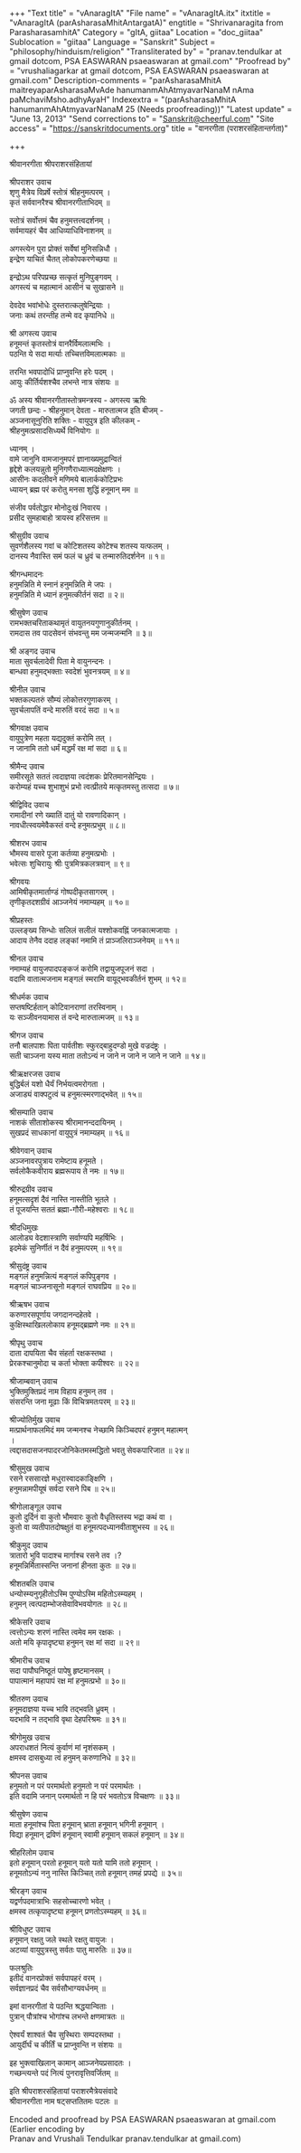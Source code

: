 +++
"Text title" = "vAnaragItA"
"File name" = "vAnaragItA.itx"
itxtitle = "vAnaragItA (parAsharasaMhitAntargatA)"
engtitle = "Shrivanaragita from ParasharasamhitA"
Category = "gItA, giitaa"
Location = "doc_giitaa"
Sublocation = "giitaa"
Language = "Sanskrit"
Subject = "philosophy/hinduism/religion"
"Transliterated by" = "pranav.tendulkar at gmail dotcom, PSA EASWARAN psaeaswaran at gmail.com"
"Proofread by" = "vrushaliagarkar at gmail dotcom, PSA EASWARAN psaeaswaran at gmail.com"
Description-comments = "parAsharasaMhitA maitreyaparAsharasaMvAde hanumanmAhAtmyavarNanaM nAma paMchaviMsho.adhyAyaH"
Indexextra = "(parAsharasaMhitA hanumanmAhAtmyavarNanaM 25 (Needs proofreading))"
"Latest update" = "June 13, 2013"
"Send corrections to" = "Sanskrit@cheerful.com"
"Site access" = "https://sanskritdocuments.org"
title = "वानरगीता (पराशरसंहितान्तर्गता)"

+++
  
 श्रीवानरगीता श्रीपराशरसंहितायां   
  
श्रीपराशर उवाच  
शृणु मैत्रेय विप्रर्षे स्तोत्रं श्रीहनुमत्परम् ।  
कृतं सर्ववानरैश्च श्रीवानरगीताभिदम् ॥  
  
स्तोत्रं सर्वोत्तमं चैव हनुमत्तत्त्वदर्शनम् ।  
सर्वमायहरं चैव आधिव्याधिविनाशनम् ॥  
  
अगस्त्येन पुरा प्रोक्तं सर्वेषां मुनिसन्निधौ ।  
इन्द्रेण याचितं चैतत् लोकोपकरणेच्छया ॥  
  
इन्द्रोऽथ परिपप्रच्छ सत्कृतं मुनिपुङ्गवम् ।  
अगस्त्यं च महात्मानं आसीनं च सुखासने ॥  
  
देवदेव भवांभोधेः दुस्तरात्कलुषेन्द्रियाः ।  
जनाः कथं तरन्तीह तन्मे वद कृपानिधे ॥  
  
श्री अगस्त्य उवाच  
हनूमन्तं कृतस्तोत्रं वानरैर्विमलात्मभिः ।  
पठन्ति ये सदा मर्त्याः तच्चित्तविमलात्मकाः ॥  
  
तरन्ति भवपादोधिं प्राप्नुवन्ति हरेः पदम् ।  
आयुः कीर्तिर्यशश्चैव लभन्ते नात्र संशयः ॥  
  
ॐ अस्य श्रीवानरगीतास्तोत्रमन्त्रस्य - अगस्त्य ऋषिः  
जगती छन्दः - श्रीहनुमान् देवता - मारुतात्मज इति बीजम् -  
अञ्जनासूनुरिति शक्तिः - वायुपुत्र इति कीलकम् -   
श्रीहनुमत्प्रसादसिध्यर्थे विनियोगः ॥  
  
ध्यानम् ।  
वामे जानुनि वामजानुमपरं ज्ञानाख्यमुद्रान्वितं  
हृद्देशे कलयन्नुतो मुनिगणैराध्यात्मदक्षेक्षणः ।  
आसीनः कदलीवने मणिमये बालार्ककोटिप्रभः  
ध्यायन् ब्रह्म परं करोतु मनसा शुद्धिं हनूमान् मम ॥  
  
संजीव पर्वतोद्धार मोनोदुःखं निवारय ।  
प्रसीद सुमहाबाहो त्रायस्व हरिसत्तम ॥  
  
श्रीसुग्रीव उवाच  
सुवर्णशैलस्य गवां च कोटिशतस्य कोटेश्च शतस्य यत्फलम् ।  
दानस्य नैवास्ति समं फलं च ध्रुवं च तन्मारुतिदर्शनेन ॥ १॥  
  
श्रीगन्धमादनः  
हनुमन्निति मे स्नानं हनुमन्निति मे जपः ।  
हनुमन्निति मे ध्यानं हनुमत्कीर्तनं सदा ॥ २॥  
  
श्रीसुषेण उवाच  
रामभक्तचरिताकथामृतं वायुतनयगुणानुकीर्तनम् ।  
रामदास तव पादसेवनं संभवन्तु मम जन्मजन्मनि ॥ ३॥  
  
श्री अङ्गद उवाच  
माता सुवर्चलादेवी पिता मे वायुनन्दनः ।  
बान्धवा हनुमद्भक्ताः स्वदेशं भुवनत्रयम् ॥ ४॥  
  
श्रीनील उवाच  
भक्तकल्पतरुं सौम्यं लोकोत्तरगुणाकरम् ।  
सुवर्चलापतिं वन्दे मारुतिं वरदं सदा ॥ ५॥  
  
श्रीगवाक्ष उवाच  
वायुपुत्रेण महता यद्यदुक्तं करोमि तत् ।  
न जानामि ततो धर्मं मद्धर्मं रक्ष मां सदा ॥ ६॥  
  
श्रीमैन्द उवाच  
समीरसूते सततं त्वदाज्ञया त्वदंशकः प्रेरितमानसेन्द्रियः ।  
करोम्यहं यच्च शुभाशुभं प्रभो त्वत्प्रीतये मत्कृतमस्तु तत्सदा ॥ ७॥  
  
श्रीद्विविद उवाच  
रामादीनां रणे ख्यातिं दातुं यो रावणादिकान् ।  
नावधीत्स्वयमेवैकस्तं वन्दे हनुमत्प्रभुम् ॥ ८॥  
  
श्रीशरभ उवाच  
भौमस्य वासरे पूजा कर्तव्या हनुमत्प्रभोः ।  
भवेत्सः शुचिरायुः श्रीः पुत्रमित्रकलत्रवान् ॥ ९॥  
  
श्रीगवयः  
आमिषीकृतमार्ताण्डं गोष्पदीकृतसागरम् ।  
तृणीकृतदशग्रीवं आञ्जनेयं नमाम्यहम् ॥ १०॥  
  
श्रीप्रहस्तः  
उल्लङ्ख्य सिन्धोः सलिलं सलीलं यश्शोकवह्निं जनकात्मजायाः ।  
आदाय तेनैव ददाह लङ्कां नमामि तं प्राञ्जलिराञ्जनेयम् ॥ ११॥  
  
श्रीनल उवाच  
नमाम्यहं वायुजपादपङ्कजं करोमि तद्वायुजपूजनं सदा ।  
वदामि वातात्मजनाम मङ्गलं स्मरामि वायूद्भवकीर्तनं शुभम् ॥ १२॥  
  
श्रीधर्मक उवाच  
सप्तषष्टिर्हतान् कोटिवानराणां तरस्विनाम् ।  
यः सञ्जीवनयामास तं वन्दे मारुतात्मजम् ॥ १३॥  
  
श्रीगज उवाच  
तनौ बालपाशः पिता पार्वतीशः स्फुरद्बाहुदण्डो मुखे वज्रदंष्ट्रः ।  
सती चाञ्जना यस्य माता ततोऽन्यं न जाने न जाने न जाने न जाने ॥ १४॥  
  
श्रीऋक्षरजस उवाच  
बुद्धिर्बलं यशो धैर्यं निर्भयत्वमरोगता ।  
अजाड्यं वाक्पटुत्वं च हनुमत्स्मरणाद्भवेत्    ॥ १५॥  
  
श्रीसम्पाति उवाच  
नाशकं सीताशोकस्य श्रीरामानन्ददायिनम् ।  
सुखप्रदं साधकानां वायुपुत्रं नमाम्यहम् ॥ १६॥  
  
श्रीवेगवान् उवाच  
अञ्जनावरपुत्राय रामेष्टाय हनूमते ।  
सर्वलोकैकवीराय ब्रह्मरूपाय ते नमः ॥ १७॥  
  
श्रीरुद्रग्रीव उवाच  
हनूमत्सदृशं दैवं नास्ति नास्तीति भूतले ।  
तं पूजयन्ति सततं ब्रह्मा-गौरी-महेश्वराः ॥ १८॥  
  
श्रीदधिमुखः  
आलोड्य वेदशास्त्राणि सर्वाण्यपि महर्षिभिः ।  
इदमेकं सुनिर्णीतं न दैवं हनुमत्परम् ॥ १९॥  
  
श्रीसुदंष्ट्र उवाच  
मङ्गलं हनुमन्नित्यं मङ्गलं कपिपुङ्गव ।  
मङ्गलं चाञ्जनासूनो मङ्गलं राघवप्रिय ॥ २०॥  
  
श्रीऋषभ उवाच   
करुणारसपूर्णाय जगदानन्दहेतवे ।  
कुक्षिस्थाखिललोकाय हनूमद्ब्रह्मणे नमः ॥ २१॥  
  
श्रीपृथु उवाच  
दाता दापयिता चैव संहर्ता रक्षकस्तथा ।  
प्रेरकश्चानुमोदा च कर्ता भोक्ता कपीश्वरः ॥ २२॥  
  
श्रीजाम्बवान् उवाच  
भुक्तिमुक्तिप्रदं नाम विहाय हनुमन् तव ।  
संसरन्ति जना मूढाः किं विचित्रमतःपरम् ॥ २३॥  
  
श्रीज्योतिर्मुख उवाच  
मत्प्रार्थनाफलमिदं मम जन्मनश्च नेच्छामि किञ्चिदपरं हनुमन् महात्मन्  
।  
त्वद्दासदासजनपादरजोनिकेतमस्मद्धितो भवतु सेवकपारिजात ॥ २४॥  
  
श्रीसुमुख उवाच  
रसने रससारज्ञे मधुरास्वादकाङ्क्षिणि ।  
हनुमन्नामपीयूषं सर्वदा रसने पिब ॥ २५॥  
  
श्रीगोलाङ्गूल उवाच  
कुतो दुर्दिनं वा कुतो भौमवारः कुतो वैधृतिस्तस्य भद्रा कथं वा ।  
कुतो वा व्यतीपातदोषक्षुतं वा हनूमत्पदध्यानवीताशुभस्य ॥ २६॥  
  
श्रीकुमुद उवाच  
त्रातारो भुवि पादाश्च मार्गाश्च रसने तव ।?  
हनूमन्निर्मितास्सन्ति जनानां हीनता कुतः ॥ २७॥  
  
श्रीशतबलि उवाच  
धन्योस्म्यनुगृहीतोऽस्मि पुण्योऽस्मि महितोऽस्म्यहम् ।  
हनुमन् त्वत्पदाम्भोजसेवाविभवयोगतः ॥ २८॥  
  
श्रीकेसरि उवाच  
त्वत्तोऽन्यः शरणं नास्ति त्वमेव मम रक्षकः ।  
अतो मयि कृपादृष्ट्या हनुमन् रक्ष मां सदा ॥ २९॥  
  
श्रीमारीच उवाच  
सदा पापौघनिष्ठूतं पापेषु हृष्टमानसम् ।  
पापात्मानं महापापं रक्ष मां हनुमत्प्रभो ॥ ३०॥  
  
श्रीतरुण उवाच  
हनूमदाज्ञया यच्च भावि तद्भवति ध्रुवम् ।  
यदभावि न तद्भावि वृथा देहपरिश्रमः ॥ ३१॥  
  
श्रीगोमुख उवाच  
अपराधशतं नित्यं कुर्वाणं मां नृशंसकम् ।  
क्षमस्व दासबुध्या त्वं हनुमन् करुणानिधे ॥ ३२॥  
  
श्रीपनस उवाच  
हनुमतो न परं परमार्थतो हनुमतो न परं परमार्थतः ।  
इति वदामि जनान् परमार्थतो न हि परं भवतोऽत्र विचक्षणः ॥ ३३॥  
  
श्रीसुषेण उवाच  
माता हनूमांश्च पिता हनूमान् भ्राता हनूमान् भगिनी हनूमान् ।  
विद्या हनूमान् द्रविणं हनूमान् स्वामी हनूमान् सकलं हनूमान् ॥ ३४॥  
  
श्रीहरिलोम उवाच  
इतो हनूमान् परतो हनूमान् यतो यतो यामि ततो हनूमान् ।  
हनूमतोऽन्यं ननु नास्ति किञ्चित्  ततो हनूमान् तमहं प्रपद्ये ॥ ३५॥  
  
श्रीरङ्ग उवाच  
यद्वर्णपदमात्राभिः सहसोच्चारणो भवेत् ।  
क्षमस्व तत्कृपादृष्ट्या हनूमन् प्रणतोऽस्म्यहम् ॥ ३६॥  
  
श्रीविधुष्ट उवाच  
हनूमान् रक्षतु जले स्थले रक्षतु वायुजः ।  
अटव्यां वायुपुत्रस्तु सर्वतः पातु मारुतिः ॥ ३७॥  
  
फलश्रुतिः  
इतीदं वानरप्रोक्तं सर्वपापहरं वरम् ।  
सर्वज्ञानप्रदं चैव सर्वसौभाग्यवर्धनम् ॥  
  
इमां वानरगीतां ये  पठन्ति श्रद्धयान्विताः ।  
पुत्रान् पौत्रांश्च भोगांश्च लभन्ते क्षणमात्रतः ॥  
  
ऐश्वर्यं शाश्वतं चैव सुस्थिराः सम्पदस्तथा ।  
आयुर्दीर्घं च कीर्तिं च प्राप्नुवन्ति न संशयः ॥  
  
इह भुक्त्वाखिलान् कामान् आञ्जनेयप्रसादतः ।  
गच्छन्त्यन्ते पदं नित्यं पुनरावृत्तिवर्जितम् ॥  
  
इति श्रीपराशरसंहितायां पराशरमैत्रेयसंवादे  
श्रीवानरगीता नाम षट्सप्ततितमः पटलः ॥  
  
  
Encoded and proofread by PSA EASWARAN psaeaswaran at gmail.com  
(Earlier encoding by  
Pranav and Vrushali Tendulkar pranav.tendulkar at gmail.com)  
  
  

